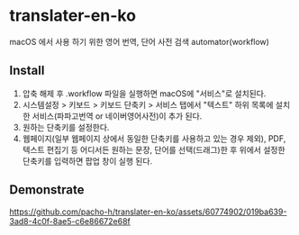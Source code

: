 # translater-en-ko
macOS 에서 사용 하기 위한 영어 번역, 단어 사전 검색 automator(workflow)

## Install
1. 압축 해제 후 .workflow 파일을 실행하면 macOS에 "서비스"로 설치된다.
2. 시스템설정 > 키보드 > 키보드 단축키 > 서비스 탭에서 "텍스트" 하위 목록에 설치한 서비스(파파고번역 or 네이버영어사전)이 추가 된다.
3. 원하는 단축키를 설정한다.
4. 웹페이지(일부 웹페이지 상에서 동일한 단축키를 사용하고 있는 경우 제외), PDF, 텍스트 편집기 등 어디서든 원하는 문장, 단어를 선택(드래그)한 후 위에서 설정한 단축키를 입력하면 팝업 창이 실행 된다.

## Demonstrate

https://github.com/pacho-h/translater-en-ko/assets/60774902/019ba639-3ad8-4c0f-8ae5-c6e86672e68f
